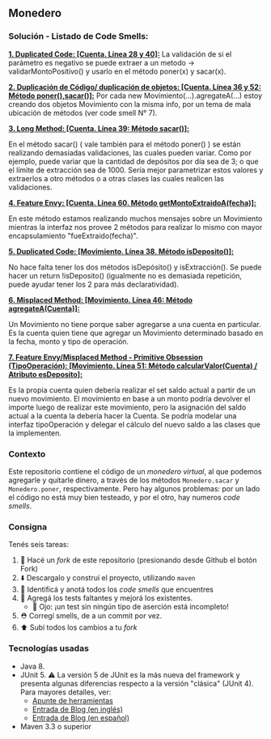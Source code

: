 ## Monedero

### Solución - Listado de Code Smells:

**<ins>1. Duplicated Code: [Cuenta. Línea 28 y 40]:</ins>** La validación de si el parámetro es negativo se puede extraer a un metodo -> validarMontoPositivo() y usarlo en el método poner(x) y sacar(x).

**<ins>2. Duplicación de Código/ duplicación de objetos: [Cuenta. Línea 36 y 52: Método poner(),sacar()]:</ins>**
Por cada new Movimiento(...).agregateA(...) estoy creando dos objetos Movimiento con la misma info, por un tema de mala ubicación de métodos (ver code smell N° 7).

**<ins>3. Long Method: [Cuenta. Línea 39: Método sacar()]:</ins>**

En el método sacar() ( vale también para el método poner() ) se están realizando demasiadas validaciones, las cuales pueden variar. Como por ejemplo, puede variar que la cantidad de depósitos por día sea de 3; o que el límite de extracción sea de 1000.
Sería mejor parametrizar estos valores y extraerlos a otro métodos o a otras clases las cuales realicen las validaciones.

**<ins>4. Feature Envy: [Cuenta. Línea 60. Método getMontoExtraidoA(fecha)]:</ins>**

En este método estamos realizando muchos mensajes sobre un Movimiento mientras la interfaz nos provee 2 métodos para realizar lo mismo con mayor encapsulamiento "fueExtraido(fecha)".

**<ins>5. Duplicated Code: [Movimiento. Línea 38. Método isDeposito()]:</ins>**

No hace falta tener los dos métodos isDepósito() y isExtracción(). Se puede hacer un return !isDeposito() (igualmente no es demasiada repetición, puede ayudar tener los 2 para más declaratividad).

**<ins>6. Misplaced Method: [Movimiento. Línea 46: Método agregateA(Cuenta)]:</ins>**

Un Movimiento no tiene porque saber agregarse a una cuenta en particular. Es la cuenta quien tiene que agregar un Movimiento determinado basado en la fecha, monto y tipo de operación.

**<ins>7. Feature Envy/Misplaced Method - Primitive Obsession (TipoOperación): [Movimiento. Línea 51: Método calcularValor(Cuenta) / Atributo esDeposito]:</ins>**

Es la propia cuenta quien debería realizar el set saldo actual a partir de un nuevo movimiento. El movimiento en base a un monto podría devolver el importe luego de realizar este movimiento, pero la asignación del saldo actual a la cuenta la debería hacer la Cuenta.
Se podría modelar una interfaz tipoOperación y delegar el cálculo del nuevo saldo a las clases que la implementen.


### Contexto

Este repositorio contiene el código de un _monedero virtual_, al que podemos agregarle y quitarle dinero, a través 
de los métodos `Monedero.sacar` y `Monedero.poner`, respectivamente. 
Pero hay algunos problemas: por un lado el código no está muy bien testeado, y por el otro, hay numeros _code smells_. 

### Consigna

Tenés seis tareas: 

 1. :fork_and_knife: Hacé un _fork_ de este repositorio (presionando desde Github el botón Fork)
 2. :arrow_down: Descargalo y construí el proyecto, utilizando `maven`
 2. :nose: Identificá y anotá todos los _code smells_ que encuentres 
 3. :test_tube: Agregá los tests faltantes y mejorá los existentes. 
     * :eyes: Ojo: ¡un test sin ningún tipo de aserción está incompleto!
 4. :rescue_worker_helmet: Corregí smells, de a un commit por vez. 
 5. :arrow_up: Subí todos los cambios a tu _fork_

### Tecnologías usadas

* Java 8.
* JUnit 5. :warning: La versión 5 de JUnit es la más nueva del framework y presenta algunas diferencias respecto a la versión "clásica" (JUnit 4). Para mayores detalles, ver:
    *  [Apunte de herramientas](https://docs.google.com/document/d/1VYBey56M0UU6C0689hAClAvF9ILE6E7nKIuOqrRJnWQ/edit#heading=h.dnwhvummp994)
    *  [Entrada de Blog (en inglés)](https://www.baeldung.com/junit-5-migration)
    *  [Entrada de Blog (en español)](https://www.paradigmadigital.com/dev/nos-espera-junit-5/)
* Maven 3.3 o superior
 

  


